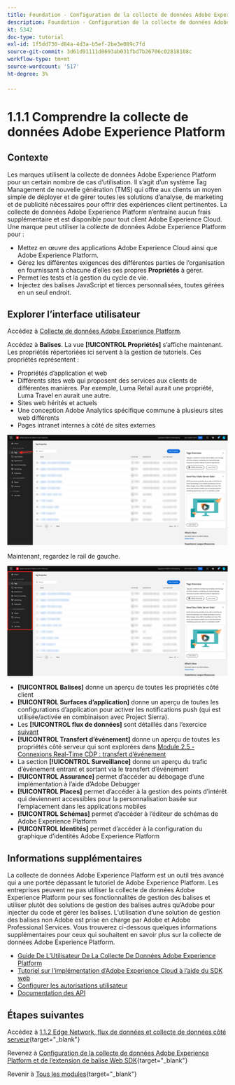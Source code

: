 ```yaml
---
title: Foundation - Configuration de la collecte de données Adobe Experience Platform et de l’extension Web SDK - Explication de la collecte de données Adobe Experience Platform
description: Foundation - Configuration de la collecte de données Adobe Experience Platform et de l’extension Web SDK - Explication de la collecte de données Adobe Experience Platform
kt: 5342
doc-type: tutorial
exl-id: 1f5dd730-d84a-4d3a-b5ef-2be3e089c7fd
source-git-commit: 3d61d91111d8693ab031fbd7b26706c02818108c
workflow-type: tm+mt
source-wordcount: '517'
ht-degree: 3%

---
```


# 1.1.1 Comprendre la collecte de données Adobe Experience Platform

## Contexte

Les marques utilisent la collecte de données Adobe Experience Platform pour un certain nombre de cas d’utilisation. Il s’agit d’un système Tag Management de nouvelle génération (TMS) qui offre aux clients un moyen simple de déployer et de gérer toutes les solutions d’analyse, de marketing et de publicité nécessaires pour offrir des expériences client pertinentes. La collecte de données Adobe Experience Platform n’entraîne aucun frais supplémentaire et est disponible pour tout client Adobe Experience Cloud. Une marque peut utiliser la collecte de données Adobe Experience Platform pour :

- Mettez en œuvre des applications Adobe Experience Cloud ainsi que Adobe Experience Platform.
- Gérez les différentes exigences des différentes parties de l’organisation en fournissant à chacune d’elles ses propres **Propriétés** à gérer.
- Permet les tests et la gestion du cycle de vie.
- Injectez des balises JavaScript et tierces personnalisées, toutes gérées en un seul endroit.

## Explorer l’interface utilisateur

Accédez à [Collecte de données Adobe Experience Platform](https://experience.adobe.com/#/data-collection/).

Accédez à **Balises**. La vue **[!UICONTROL Propriétés]** s’affiche maintenant. Les propriétés répertoriées ici servent à la gestion de tutoriels. Ces propriétés représentent :

- Propriétés d’application et web
- Différents sites web qui proposent des services aux clients de différentes manières. Par exemple, Luma Retail aurait une propriété, Luma Travel en aurait une autre.
- Sites web hérités et actuels
- Une conception Adobe Analytics spécifique commune à plusieurs sites web différents
- Pages intranet internes à côté de sites externes

![Vue Propriétés de Launch](./images/launch1.png)

Maintenant, regardez le rail de gauche.

![Lancer le rail de gauche](./images/launch2.png)

- **[!UICONTROL Balises]** donne un aperçu de toutes les propriétés côté client
- **[!UICONTROL Surfaces d’application]** donne un aperçu de toutes les configurations d’application pour activer les notifications push (qui est utilisée/activée en combinaison avec Project Sierra).
- Les **[!UICONTROL flux de données]** sont détaillés dans l’exercice [suivant](./ex2.md)
- **[!UICONTROL Transfert d’événement]** donne un aperçu de toutes les propriétés côté serveur qui sont explorées dans [Module 2.5 - Connexions Real-Time CDP : transfert d’événement](./../../../../modules/delivery-activation/rtcdp-b2c/rtcdpb2c-5/aep-data-collection-ssf.md)
- La section **[!UICONTROL Surveillance]** donne un aperçu du trafic d’événement entrant et sortant via le transfert d’événement
- **[!UICONTROL Assurance]** permet d’accéder au débogage d’une implémentation à l’aide d’Adobe Debugger
- **[!UICONTROL Places]** permet d’accéder à la gestion des points d’intérêt qui deviennent accessibles pour la personnalisation basée sur l’emplacement dans les applications mobiles
- **[!UICONTROL Schémas]** permet d’accéder à l’éditeur de schémas de Adobe Experience Platform
- **[!UICONTROL Identités]** permet d’accéder à la configuration du graphique d’identités Adobe Experience Platform

## Informations supplémentaires

La collecte de données Adobe Experience Platform est un outil très avancé qui a une portée dépassant le tutoriel de Adobe Experience Platform. Les entreprises peuvent ne pas utiliser la collecte de données Adobe Experience Platform pour ses fonctionnalités de gestion des balises et utiliser plutôt des solutions de gestion des balises autres qu’Adobe pour injecter du code et gérer les balises. L’utilisation d’une solution de gestion des balises non Adobe est prise en charge par Adobe et Adobe Professional Services.
Vous trouverez ci-dessous quelques informations supplémentaires pour ceux qui souhaitent en savoir plus sur la collecte de données Adobe Experience Platform.

- [Guide De L’Utilisateur De La Collecte De Données Adobe Experience Platform](https://experienceleague.adobe.com/docs/experience-platform/tags/home.html?lang=fr)
- [Tutoriel sur lʼimplémentation dʼAdobe Experience Cloud à lʼaide du SDK web](https://experienceleague.adobe.com/docs/platform-learn/implement-web-sdk/overview.html?lang=fr)
- [Configurer les autorisations utilisateur](https://experienceleague.adobe.com/docs/experience-platform/tags/admin/user-permissions.html?lang=fr)
- [Documentation des API](https://developer.adobelaunch.com/api/)

## Étapes suivantes

Accédez à [1.1.2 Edge Network, flux de données et collecte de données côté serveur](./ex2.md){target="_blank"}

Revenez à [Configuration de la collecte de données Adobe Experience Platform et de l’extension de balise Web SDK](./data-ingestion-launch-web-sdk.md){target="_blank"}

Revenir à [Tous les modules](./../../../../overview.md){target="_blank"}
